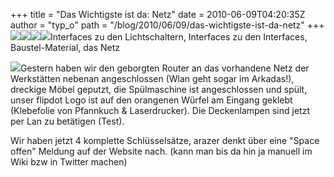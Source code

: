 +++
title = "Das Wichtigste ist da: Netz"
date = 2010-06-09T04:20:35Z
author = "typ_o"
path = "/blog/2010/06/09/das-wichtigste-ist-da-netz"
+++
[![](https://flipdot.org/blog/uploads/schalter.serendipityThumb.jpg)](https://flipdot.org/blog/uploads/schalter.jpg)[![](https://flipdot.org/blog/uploads/net_io.serendipityThumb.jpg)](https://flipdot.org/blog/uploads/net_io.jpg)[![](https://flipdot.org/blog/uploads/material.serendipityThumb.jpg)](https://flipdot.org/blog/uploads/material.jpg)[![](https://flipdot.org/blog/uploads/lan.serendipityThumb.jpg)](https://flipdot.org/blog/uploads/lan.jpg)Interfaces
zu den Lichtschaltern, Interfaces zu den Interfaces, Baustel-Material,
das Netz  
  
[![](https://flipdot.org/blog/uploads/schild.serendipityThumb.jpg)](https://flipdot.org/blog/uploads/schild.jpg)Gestern
haben wir den geborgten Router an das vorhandene Netz der Werkstätten
nebenan angeschlossen (Wlan geht sogar im Arkadas\!), dreckige Möbel
geputzt, die Spülmaschine ist angeschlossen und spült, unser flipdot
Logo ist auf den orangenen Würfel am Eingang geklebt (Klebefolie von
Pfannkuch & Laserdrucker). Die Deckenlampen sind jetzt per Lan zu
betätigen (Test).

Wir haben jetzt 4 komplette Schlüsselsätze, arazer denkt über eine
"Space offen" Meldung auf der Website nach. (kann man bis da hin ja
manuell im Wiki bzw in Twitter machen)
